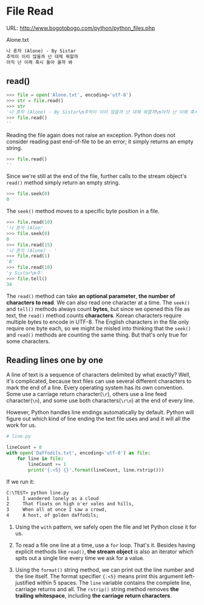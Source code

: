 # File Read

URL: http://www.bogotobogo.com/python/python_files.php


Alone.txt

```txt
나 혼자 (Alone) - By Sistar
추억이 이리 많을까 넌 대체 뭐할까
아직 난 이래 혹시 돌아 올까 봐
```

## read()

```python
>>> file = open('Alone.txt', encoding='utf-8')
>>> str = file.read()
>>> str
'나 혼자 (Alone) - By Sistar\n추억이 이리 많을까 넌 대체 뭐할까\n아직 난 이래 혹시 돌아 올까 봐\n'
>>> file.read()
''
```

Reading the file again does not raise an exception. Python does not consider reading past end-of-file to be an error; it simply returns an empty string.

```python
>>> file.read()
''
```

Since we're still at the end of the file, further calls to the stream object's `read()` method simply return an empty string.

```python
>>> file.seek(0)
0
```

The `seek()` method moves to a specific byte position in a file.

```python
>>> file.read(10)
'나 혼자 (Alon'
>>> file.seek(0)
0
>>> file.read(15)
'나 혼자 (Alone) - '
>>> file.read(1)
'B'
>>> file.read(10)
'y Sistar\n추'
>>> file.tell()
34
```

The `read()` method can take **an optional parameter**, **the number of characters to read**. We can also read one character at a time. The `seek()` and `tell()` methods always count **bytes**, but since we opened this file as text, the `read()` method counts **characters**. Korean characters require multiple bytes to encode in UTF-8. The English characters in the file only require one byte each, so we might be misled into thinking that the `seek()` and `read()` methods are counting the same thing. But that's only true for some characters.

## Reading lines one by one

A line of text is a sequence of characters delimited by what exactly? Well, it's complicated, because text files can use several different characters to mark the end of a line. Every operating system has its own convention. Some use a carriage return character(`\r`), others use a line feed character(`\n`), and some use both characters(`\r\n`) at the end of every line.

However, Python handles line endings automatically by default. Python will figure out which kind of line ending the text file uses and and it will all the work for us.

```python
# line.py

lineCount = 0
with open('Daffodils.txt', encoding='utf-8') as file:
    for line in file:
        lineCount += 1
        print('{:<5} {}'.format(lineCount, line.rstrip())) 
```

If we run it:

```txt
C:\TEST> python line.py
1     I wandered lonely as a cloud
2     That floats on high o'er vales and hills,
3     When all at once I saw a crowd,
4     A host, of golden daffodils;
```

1. Using the `with` pattern, we safely open the file and let Python close it for us.

2. To read a file one line at a time, use a `for` loop. That's it. Besides having explicit methods like `read()`, **the stream object** is also an iterator which spits out a single line every time we ask for a value.

3. Using the `format()` string method, we can print out the line number and the line itself. The format specifier `{:<5}` means print this argument left-justified within 5 spaces. The `line` variable contains the complete line, carriage returns and all. The `rstrip()` string method removes **the trailing whitespace**, including **the carriage return characters**.








